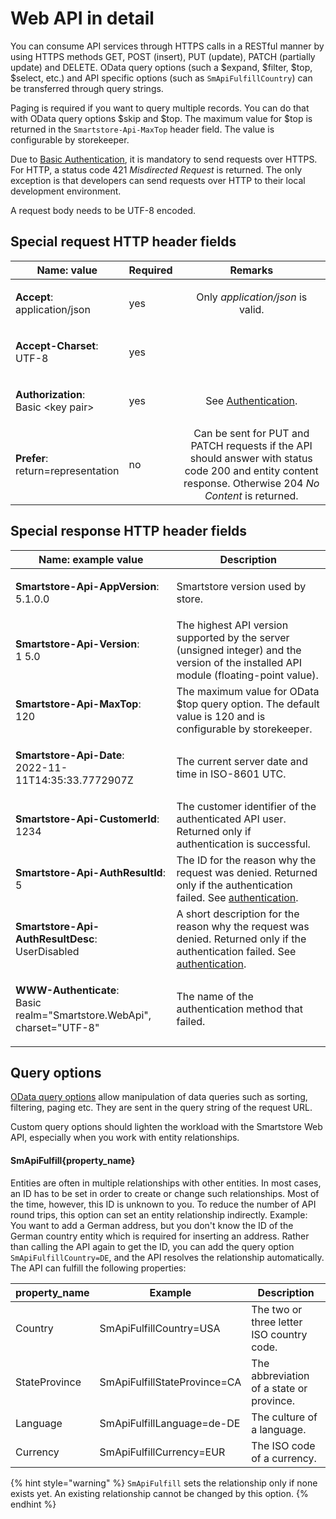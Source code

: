 # Web API in detail

You can consume API services through HTTPS calls in a RESTful manner by using HTTPS methods GET, POST (insert), PUT (update), PATCH (partially update) and DELETE. OData query options (such a $expand, $filter, $top, $select, etc.) and API specific options (such as `SmApiFulfillCountry`) can be transferred through query strings.

Paging is required if you want to query multiple records. You can do that with OData query options $skip and $top. The maximum value for $top is returned in the `Smartstore-Api-MaxTop` header field. The value is configurable by storekeeper.

Due to [Basic Authentication](authentication.md), it is mandatory to send requests over HTTPS. For HTTP, a status code 421 _Misdirected Request_ is returned. The only exception is that developers can send requests over HTTP to their local development environment.

A request body needs to be UTF-8 encoded.

## Special request HTTP header fields

| Name: value                                                     | Required |                                                                          Remarks                                                                          |
| --------------------------------------------------------------- | -------- | :-------------------------------------------------------------------------------------------------------------------------------------------------------: |
| <p><strong>Accept</strong>:<br>application/json</p>             | yes      |                                                             Only _application/json_ is valid.                                                             |
| <p><strong>Accept-Charset</strong>:<br>UTF-8</p>                | yes      |                                                                                                                                                           |
| <p><strong>Authorization</strong>:<br>Basic &#x3C;key pair></p> | yes      |                                                          See [Authentication](authentication.md).                                                         |
| <p><strong>Prefer</strong>:<br>return=representation</p>        | no       | Can be sent for PUT and PATCH requests if the API should answer with status code 200 and entity content response. Otherwise 204 _No Content_ is returned. |

## Special response HTTP header fields

| Name: example value                                                                           | Description                                                                                                                                         |
| --------------------------------------------------------------------------------------------- | --------------------------------------------------------------------------------------------------------------------------------------------------- |
| <p><strong>Smartstore-Api-AppVersion</strong>:<br>5.1.0.0</p>                                 | Smartstore version used by store.                                                                                                                   |
| <p><strong>Smartstore-Api-Version</strong>:<br>1 5.0</p>                                      | The highest API version supported by the server (unsigned integer) and the version of the installed API module (floating-point value).              |
| <p><strong>Smartstore-Api-MaxTop</strong>:<br>120</p>                                         | The maximum value for OData $top query option. The default value is 120 and is configurable by storekeeper.                                         |
| <p><strong>Smartstore-Api-Date</strong>:<br>2022-11-11T14:35:33.7772907Z</p>                  | The current server date and time in ISO-8601 UTC.                                                                                                   |
| <p><strong>Smartstore-Api-CustomerId</strong>:<br>1234</p>                                    | The customer identifier of the authenticated API user. Returned only if authentication is successful.                                               |
| <p><strong>Smartstore-Api-AuthResultId</strong>:<br>5</p>                                     | The ID for the reason why the request was denied. Returned only if the authentication failed. See [authentication](authentication.md).              |
| <p><strong>Smartstore-Api-AuthResultDesc</strong>:<br>UserDisabled</p>                        | A short description for the reason why the request was denied. Returned only if the authentication failed. See [authentication](authentication.md). |
| <p><strong>WWW-Authenticate</strong>:<br>Basic realm="Smartstore.WebApi", charset="UTF-8"</p> | The name of the authentication method that failed.                                                                                                  |

## Query options

[OData query options](https://learn.microsoft.com/en-us/odata/concepts/queryoptions-overview) allow manipulation of data queries such as sorting, filtering, paging etc. They are sent in the query string of the request URL.

Custom query options should lighten the workload with the Smartstore Web API, especially when you work with entity relationships.

#### SmApiFulfill{property\_name}

Entities are often in multiple relationships with other entities. In most cases, an ID has to be set in order to create or change such relationships. Most of the time, however, this ID is unknown to you. To reduce the number of API round trips, this option can set an entity relationship indirectly. Example: You want to add a German address, but you don't know the ID of the German country entity which is required for inserting an address. Rather than calling the API again to get the ID, you can add the query option `SmApiFulfillCountry=DE`, and the API resolves the relationship automatically. The API can fulfill the following properties:

| property\_name | Example                      | Description                               |
| -------------- | ---------------------------- | ----------------------------------------- |
| Country        | SmApiFulfillCountry=USA      | The two or three letter ISO country code. |
| StateProvince  | SmApiFulfillStateProvince=CA | The abbreviation of a state or province.  |
| Language       | SmApiFulfillLanguage=de-DE   | The culture of a language.                |
| Currency       | SmApiFulfillCurrency=EUR     | The ISO code of a currency.               |

{% hint style="warning" %}
`SmApiFulfill` sets the relationship only if none exists yet. An existing relationship cannot be changed by this option.
{% endhint %}
